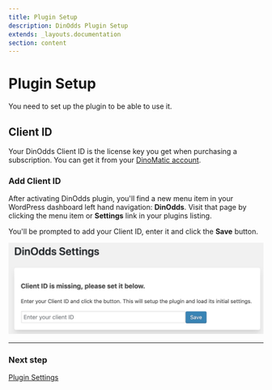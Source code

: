 ```yaml
---
title: Plugin Setup
description: DinOdds Plugin Setup
extends: _layouts.documentation
section: content
---
```


# Plugin Setup

You need to set up the plugin to be able to use it.

## Client ID

Your DinOdds Client ID is the license key you get when purchasing a subscription. You can get it from your [DinoMatic account](https://dinomatic.com/account).

### Add Client ID

After activating DinOdds plugin, you'll find a new menu item in your WordPress dashboard left hand navigation: **DinOdds**. Visit that page by clicking the menu item or **Settings** link in your plugins listing.

You'll be prompted to add your Client ID, enter it and click the **Save** button.

![DinOdds Plugin Setup](/assets/images/dinodds/plugin-setup.png)

---

### Next step

[Plugin Settings](/docs/dinodds/plugin-settings/)
